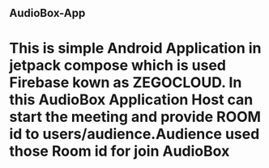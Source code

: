 ## AudioBox-App
# This is simple Android Application in jetpack compose which is used Firebase kown as ZEGOCLOUD. In this AudioBox Application Host can start the meeting and provide ROOM id to users/audience.Audience used those Room id for join AudioBox 
